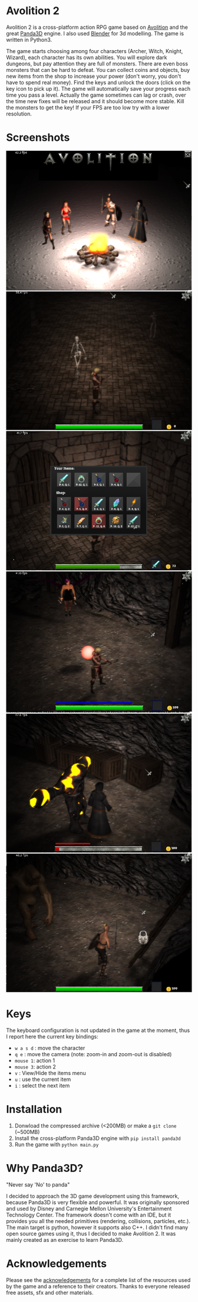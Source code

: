 # Avolition 2

Avolition 2 is a cross-platform action RPG game based on [Avolition](https://github.com/wezu/Avolition) and the great [Panda3D](https://www.panda3d.org/) engine. I also used [Blender](https://www.blender.org/) for 3d modelling. The game is written in Python3.

The game starts choosing among four characters (Archer, Witch, Knight, Wizard), each character has its own abilities. You will explore dark dungeons, but pay attention they are full of monsters. There are even boss monsters that can be hard to defeat. You can collect coins and objects, buy new items from the shop to increase your power (don't worry, you don't have to spend real money). Find the keys and unlock the doors (click on the key icon to pick up it).
The game will automatically save your progress each time you pass a level. Actually the game sometimes can lag or crash, over the time new fixes will be released and it should become more stable.
Kill the monsters to get the key!
If your FPS are too low try with a lower resolution.


# Screenshots
![main](screenshots/main.png)
![screenshot1](screenshots/screenshot1.png)
![screenshot2](screenshots/screenshot2.png)
![screenshot3](screenshots/screenshot3.png)
![screenshot4](screenshots/screenshot4.png)
![screenshot5](screenshots/screenshot5.png)

# Keys
The keyboard configuration is not updated in the game at the moment, thus I report here the current key bindings:
*  `w a s d` : move the character
*  `q e` : move the camera (note: zoom-in and zoom-out is disabled)
*  `mouse 1`: action 1
*  `mouse 3`: action 2
*  `v` : View/Hide the items menu
*  `u` : use the current item
*  `i` : select the next item

# Installation
1.  Donwload the compressed archive (<200MB) or make a `git clone` (~500MB)
2.  Install the cross-platform Panda3D engine with `pip install panda3d`
3.  Run the game with `python main.py`

# Why Panda3D?
"Never say 'No' to panda"

I decided to approach the 3D game development using this framework, because Panda3D is very flexible and powerful. It was originally sponsored and used by Disney and Carnegie Mellon University's Entertainment Technology Center. The framework doesn't come with an IDE, but it provides you all the needed primitives (rendering, collisions, particles, etc.). The main target is python, however it supports also C++. I didn't find many open source games using it, thus I decided to make Avolition 2. It was mainly created as an exercise to learn Panda3D.

# Acknowledgements
Please see the [acknowledgements](acknowledgements.txt) for a complete list of the resources used by the game and a reference to their creators.
Thanks to everyone released free assets, sfx and other materials.
